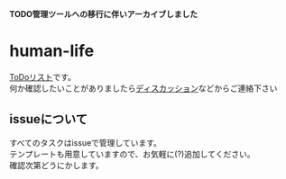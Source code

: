 **TODO管理ツールへの移行に伴いアーカイブしました**

# human-life
[ToDoリスト](https://github.com/users/noko1024/projects/2)です。  
何か確認したいことがありましたら[ディスカッション](https://github.com/noko1024/human-life/discussions)などからご連絡下さい

## issueについて
すべてのタスクはissueで管理しています。  
テンプレートも用意していますので、お気軽に(?)追加してください。  
確認次第どうにかします。
